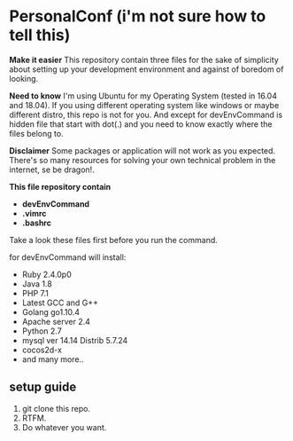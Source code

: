 # PersonalConf (i'm not sure how to tell this)

**Make it easier**
This repository contain three files for the sake of simplicity about
setting up your development environment and against of boredom of looking.

**Need to know**
I'm using Ubuntu for my Operating System (tested in 16.04 and 18.04). 
If you using different operating system
like windows or maybe different distro, this repo is not for you.
And except for devEnvCommand is hidden file that start with dot(.) and you
need to know exactly where the files belong to.

**Disclaimer**
Some packages or application will not work as you expected.
There's so many resources for solving your own technical problem in the
internet, se be dragon!.

**This file repository contain**
* **devEnvCommand**
* **.vimrc**
* **.bashrc**

Take a look these files first before you run the command.

for devEnvCommand will install:

* Ruby 2.4.0p0
* Java 1.8
* PHP 7.1
* Latest GCC and G++
* Golang go1.10.4
* Apache server 2.4
* Python 2.7
* mysql ver 14.14 Distrib 5.7.24
* cocos2d-x
* and many more..

## setup guide

1. git clone this repo.
2. RTFM.
3. Do whatever you want.
